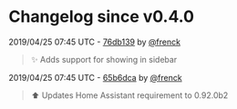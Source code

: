 # Changelog since v0.4.0

2019/04/25 07:45 UTC - [76db139](https://github.com/hassio-addons/addon-matrix/commit/76db139306544b85acf15c8d1105150fe8514295) by [@frenck](https://github.com/frenck)
> :sparkles: Adds support for showing in sidebar 

2019/04/25 07:45 UTC - [65b6dca](https://github.com/hassio-addons/addon-matrix/commit/65b6dca4c9f6a891ccdb8569e3bce7de5484b1a4) by [@frenck](https://github.com/frenck)
> :arrow_up: Updates Home Assistant requirement to 0.92.0b2 

